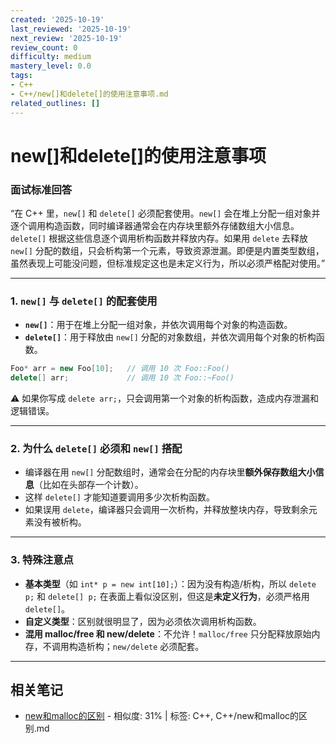 ```yaml
---
created: '2025-10-19'
last_reviewed: '2025-10-19'
next_review: '2025-10-19'
review_count: 0
difficulty: medium
mastery_level: 0.0
tags:
- C++
- C++/new[]和delete[]的使用注意事项.md
related_outlines: []
---
```


# new[]和delete[]的使用注意事项

### 面试标准回答

“在 C++ 里，`new[]` 和 `delete[]` 必须配套使用。`new[]` 会在堆上分配一组对象并逐个调用构造函数，同时编译器通常会在内存块里额外存储数组大小信息。`delete[]` 根据这些信息逐个调用析构函数并释放内存。如果用 `delete` 去释放 `new[]` 分配的数组，只会析构第一个元素，导致资源泄漏。即便是内置类型数组，虽然表现上可能没问题，但标准规定这也是未定义行为，所以必须严格配对使用。”

---

### 1. `new[]` 与 `delete[]` 的配套使用

* **`new[]`**：用于在堆上分配一组对象，并依次调用每个对象的构造函数。
* **`delete[]`**：用于释放由 `new[]` 分配的对象数组，并依次调用每个对象的析构函数。

```cpp
Foo* arr = new Foo[10];   // 调用 10 次 Foo::Foo()
delete[] arr;             // 调用 10 次 Foo::~Foo()
```

⚠️ 如果你写成 `delete arr;`，只会调用第一个对象的析构函数，造成内存泄漏和逻辑错误。

---

### 2. 为什么 `delete[]` 必须和 `new[]` 搭配

* 编译器在用 `new[]` 分配数组时，通常会在分配的内存块里**额外保存数组大小信息**（比如在头部存一个计数）。
* 这样 `delete[]` 才能知道要调用多少次析构函数。
* 如果误用 `delete`，编译器只会调用一次析构，并释放整块内存，导致剩余元素没有被析构。

---

### 3. 特殊注意点

* **基本类型**（如 `int* p = new int[10];`）：因为没有构造/析构，所以 `delete p;` 和 `delete[] p;` 在表面上看似没区别，但这是**未定义行为**，必须严格用 `delete[]`。
* **自定义类型**：区别就很明显了，因为必须依次调用析构函数。
* **混用 malloc/free 和 new/delete**：不允许！`malloc/free` 只分配释放原始内存，不调用构造析构；`new/delete` 必须配套。

---

## 相关笔记
<!-- 自动生成 -->

- [new和malloc的区别](notes/C++/new和malloc的区别.md) - 相似度: 31% | 标签: C++, C++/new和malloc的区别.md

